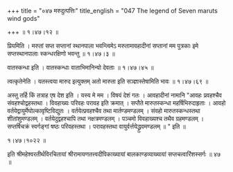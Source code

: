 +++
title = "०४७ मरुदुत्पत्तिः"
title_english = "047 The legend of Seven maruts wind gods"

+++
 ॥  १।४७।१२ ॥   

  

प्रियमिति । मरुतां सप्त सप्तानां स्थानपाला भवन्त्विमेऽ मरुतामावहादीनां सप्तानां मम पुत्रकाः इमे सप्तस्थानपालाः स्कन्धरक्षिणो भवन्तु  ॥  १।४७।३ ॥   

  

वातस्कन्धा इति । वातस्कन्धाः वाताभिमानिन्यो देवताः  ॥  १।४७।४५ ॥   

  

त्वत्कृतेनेति । यतस्त्वया मारुद इत्युक्तम् अतो मारुता इति सञ्ज्ञास्तेषामिति भावः  ॥  १।४७।६९ ॥   

  

अस्तु तर्हि किं तत्राह एष देश इति । यस्य मे मम । विषयं देशं गतः । आवहादीनां नामानि "आवहः प्रवहश्चैव संवहश्चोद्वहस्तथा । विवहाख्यः परिवहः परावह इति क्रमात् । सप्तैते मारुतस्कन्धा महर्षिभिरुदाहृताः । आवहो वर्तयेद्वायुर्मेघोल्कावृष्टिविद्युतः । वर्तयेत्प्रवहश्चैव तथा मार्तण्डमण्डलम् । संवहो मारुतस्कन्धस्तथा शीतांशुमण्डलम् । वर्तयेदुद्वहश्चापि तथा नक्षत्रमण्डलम् । पञ्चमो विवहाख्यश्च तथैव ग्रहमण्डलम् । सप्तर्षिचक्रं स्वर्गङ्गां षष्ठः परिवहस्तथा । परावहस्तथा वायुर्वर्त्तयेद्ध्रुवमण्डलम्  ॥ " इति ॥   

१।४७।१०२२  ॥   

इति श्रीमहेश्वरतीर्थविरचितायां श्रीरामायणतत्त्वदीपिकाख्यायां बालकाण्डव्याख्यायां सप्तचत्वारिंशस्सर्गः  ॥  ४७  ॥   

  

  


